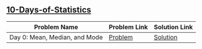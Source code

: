 ## [10-Days-of-Statistics](https://www.hackerrank.com/domains/tutorials/10-days-of-statistics)

Problem Name|Problem Link|Solution Link
---|---|---
Day 0: Mean, Median, and Mode|[Problem](https://www.hackerrank.com/challenges/s10-basic-statistics/problem)|[Solution](./s10-basic-statistics.php)
